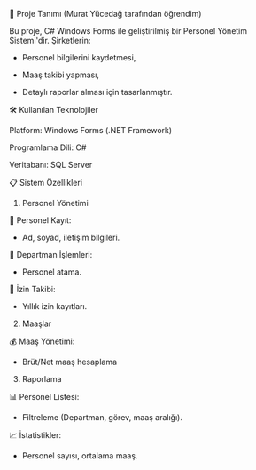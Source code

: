 📌 Proje Tanımı (Murat Yücedağ tarafından öğrendim)

Bu proje, C# Windows Forms ile geliştirilmiş bir Personel Yönetim Sistemi'dir. Şirketlerin:

- Personel bilgilerini kaydetmesi,

- Maaş takibi yapması,

- Detaylı raporlar alması için tasarlanmıştır.

🛠 Kullanılan Teknolojiler

Platform: Windows Forms (.NET Framework)

Programlama Dili: C#

Veritabanı: SQL Server

📋 Sistem Özellikleri

1. Personel Yönetimi
   
👤 Personel Kayıt:

- Ad, soyad, iletişim bilgileri.

🏢 Departman İşlemleri:

- Personel atama.

📅 İzin Takibi:

- Yıllık izin kayıtları.

2. Maaşlar
   
💰 Maaş Yönetimi:

- Brüt/Net maaş hesaplama

3. Raporlama
   
📊 Personel Listesi:

- Filtreleme (Departman, görev, maaş aralığı).

📈 İstatistikler:

- Personel sayısı, ortalama maaş.




